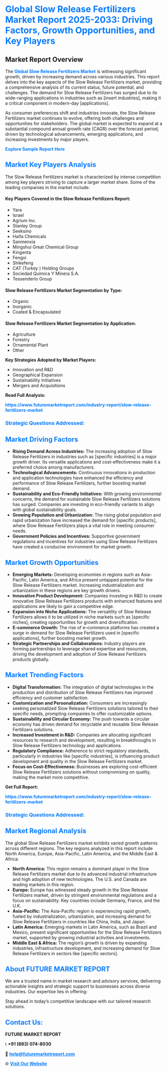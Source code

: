 <h1 style="color: #007BFF;">Global Slow Release Fertilizers Market Report 2025-2033: Driving Factors, Growth Opportunities, and Key Players</h1>

<section id="overview">
<h2>Market Report Overview</h2>
<p>The <a href="https://www.futuremarketreport.com/industry-report/slow-release-fertilizers-market" style="color: #007BFF; text-decoration: none;"><strong>Global Slow Release Fertilizers Market</strong></a> is witnessing significant growth, driven by increasing demand across various industries. This report delves into the key aspects of the Slow Release Fertilizers market, providing a comprehensive analysis of its current status, future potential, and challenges. The demand for Slow Release Fertilizers has surged due to its wide-ranging applications in industries such as [insert industries], making it a critical component in modern-day [applications].</p>
<p>As consumer preferences shift and industries innovate, the Slow Release Fertilizers market continues to evolve, offering both challenges and opportunities for stakeholders. The global market is expected to expand at a substantial compound annual growth rate (CAGR) over the forecast period, driven by technological advancements, emerging applications, and increasing investments by major players.</p>
</section>

<section id="overview">
<p><a href="https://www.futuremarketreport.com/request-sample/reportId=103148" style="color: #007BFF; text-decoration: none;"><strong>Explore Sample Report Here</strong></a></p>
</section>

<section id="key-players">
<h2 style="color: #007BFF;">Market Key Players Analysis</h2>
<p>The Slow Release Fertilizers market is characterized by intense competition among key players striving to capture a larger market share. Some of the leading companies in the market include:</p>
<h4>Key Players Covered in the Slow Release Fertilizers Report:</h4>
<ul><li>Yara</li><li>Israel</li><li>Agrium Inc.</li><li>Stanley Group</li><li>Seeksino</li><li>Haifa Chemicals</li><li>Sanmenxia</li><li>Mingshui Great Chemical Group</li><li>Kingenta</li><li>Fengxi</li><li>Shikefeng</li><li>CAT (Turkey ) Holding Groups</li><li>Sociedad Quimica Y Minera S.A.</li><li>Tessenderlo Group</li></ul>
<h4>Slow Release Fertilizers Market Segmentation by Type:</h4>
<ul><li>Organic</li><li>Inorganic</li><li>Coated &amp; Encapsulated</li></ul>

<h4>Slow Release Fertilizers Market Segmentation by Application:</h4>
<ul><li>Agriculture</li><li>Forestry</li><li>Ornamental Plant</li><li>Other</li></ul>
<p><strong>Key Strategies Adopted by Market Players:</strong></p>
<ul>
<li>Innovation and R&D</li>
<li>Geographical Expansion</li>
<li>Sustainability Initiatives</li>
<li>Mergers and Acquisitions</li>
</ul>
</section>

<section>
<p><strong>Read Full Analysis: </strong></p><a href="https://www.futuremarketreport.com/industry-report/slow-release-fertilizers-market" style="color: #007BFF; text-decoration: none;"><strong>https://www.futuremarketreport.com/industry-report/slow-release-fertilizers-market</strong></a>
<h3 style="color: #007BFF;">Strategic Questions Addressed:</h3>
</section>

<section id="driving-factors">
<h2 style="color: #007BFF;">Market Driving Factors</h2>
<ul>
<li><strong>Rising Demand Across Industries:</strong> The increasing adoption of Slow Release Fertilizers in industries such as [specific industries] is a major growth driver. Its versatile applications and cost-effectiveness make it a preferred choice among manufacturers.</li>
<li><strong>Technological Advancements:</strong> Continuous innovations in production and application technologies have enhanced the efficiency and performance of Slow Release Fertilizers, further boosting market demand.</li>
<li><strong>Sustainability and Eco-Friendly Initiatives:</strong> With growing environmental concerns, the demand for sustainable Slow Release Fertilizers solutions has surged. Companies are investing in eco-friendly variants to align with global sustainability goals.</li>
<li><strong>Growing Population and Urbanization:</strong> The rising global population and rapid urbanization have increased the demand for [specific products], where Slow Release Fertilizers plays a vital role in meeting consumer needs.</li>
<li><strong>Government Policies and Incentives:</strong> Supportive government regulations and incentives for industries using Slow Release Fertilizers have created a conducive environment for market growth.</li>
</ul>
</section>

<section id="growth-opportunities">
<h2 style="color: #007BFF;">Market Growth Opportunities</h2>
<ul>
<li><strong>Emerging Markets:</strong> Developing economies in regions such as Asia-Pacific, Latin America, and Africa present untapped potential for the Slow Release Fertilizers market. Increasing industrialization and urbanization in these regions are key growth drivers.</li>
<li><strong>Innovative Product Development:</strong> Companies investing in R&D to create innovative Slow Release Fertilizers products with enhanced features and applications are likely to gain a competitive edge.</li>
<li><strong>Expansion into Niche Applications:</strong> The versatility of Slow Release Fertilizers allows it to be utilized in niche markets such as [specific niches], creating opportunities for growth and diversification.</li>
<li><strong>E-commerce Growth:</strong> The rise of e-commerce platforms has created a surge in demand for Slow Release Fertilizers used in [specific applications], further boosting market growth.</li>
<li><strong>Strategic Partnerships and Collaborations:</strong> Industry players are forming partnerships to leverage shared expertise and resources, driving the development and adoption of Slow Release Fertilizers products globally.</li>
</ul>
</section>

<section id="trending-factors">
<h2 style="color: #007BFF;">Market Trending Factors</h2>
<ul>
<li><strong>Digital Transformation:</strong> The integration of digital technologies in the production and distribution of Slow Release Fertilizers has improved efficiency and customer satisfaction.</li>
<li><strong>Customization and Personalization:</strong> Consumers are increasingly seeking personalized Slow Release Fertilizers solutions tailored to their specific needs, prompting companies to offer customizable options.</li>
<li><strong>Sustainability and Circular Economy:</strong> The push towards a circular economy has driven demand for recyclable and reusable Slow Release Fertilizers solutions.</li>
<li><strong>Increased Investment in R&D:</strong> Companies are allocating significant resources to research and development, resulting in breakthroughs in Slow Release Fertilizers technology and applications.</li>
<li><strong>Regulatory Compliance:</strong> Adherence to strict regulatory standards, particularly in industries like [specific industries], is influencing product development and quality in the Slow Release Fertilizers market.</li>
<li><strong>Focus on Cost-Effectiveness:</strong> Businesses are exploring cost-efficient Slow Release Fertilizers solutions without compromising on quality, making the market more competitive.</li>
</ul>
</section>

<section>
<p><strong>Get Full Report: </strong></p><a href="https://www.futuremarketreport.com/industry-report/slow-release-fertilizers-market" style="color: #007BFF; text-decoration: none;"><strong>https://www.futuremarketreport.com/industry-report/slow-release-fertilizers-market</strong></a>
<h3 style="color: #007BFF;">Strategic Questions Addressed:</h3>
</section>


<section id="regional-analysis">
<h2 style="color: #007BFF;">Market Regional Analysis</h2>
<p>The global Slow Release Fertilizers market exhibits varied growth patterns across different regions. The key regions analyzed in this report include North America, Europe, Asia-Pacific, Latin America, and the Middle East & Africa:</p>
<ul>
<li><strong>North America:</strong> This region remains a dominant player in the Slow Release Fertilizers market due to its advanced industrial infrastructure and high adoption of new technologies. The U.S. and Canada are leading markets in this region.</li>
<li><strong>Europe:</strong> Europe has witnessed steady growth in the Slow Release Fertilizers market, driven by stringent environmental regulations and a focus on sustainability. Key countries include Germany, France, and the U.K.</li>
<li><strong>Asia-Pacific:</strong> The Asia-Pacific region is experiencing rapid growth, fueled by industrialization, urbanization, and increasing demand for Slow Release Fertilizers in countries like China, India, and Japan.</li>
<li><strong>Latin America:</strong> Emerging markets in Latin America, such as Brazil and Mexico, present significant opportunities for the Slow Release Fertilizers market, supported by growing industrial activities and investments.</li>
<li><strong>Middle East & Africa:</strong> The region’s growth is driven by expanding industries, infrastructure development, and increasing demand for Slow Release Fertilizers in sectors like [specific sectors].</li>
</ul>
</section>

<footer>
<h2 style="color: #007BFF;">About FUTURE MARKET REPORT</h2>
<p>We are a trusted name in market research and advisory services, delivering actionable insights and strategic support to businesses across diverse industries. Our expertise lies in offering:</p>

<p>Stay ahead in today’s competitive landscape with our tailored research solutions.</p>

<h2 style="color: #007BFF;">Contact Us:</h2>
<p><strong>FUTURE MARKET REPORT</strong></p>
<p>📞 <strong>+91 (883) 074-8030</strong></p>
<p>📧 <strong><a href="mailto:help@futuremarketreport.com" style="color: #007BFF;">help@futuremarketreport.com</a></strong></p>
<p>🌐 <strong><a href="https://www.futuremarketreport.com/" style="color: #007BFF;">Visit Our Website</a></strong></p>
</footer>